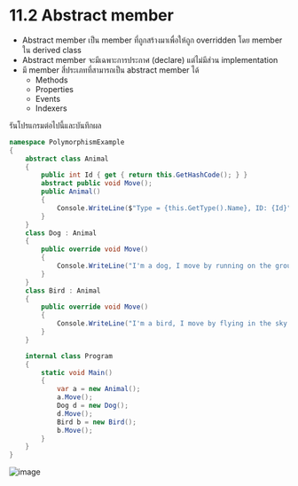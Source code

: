 # 11.2 Abstract member

- Abstract member เป็น member ที่ถูกสร้างมาเพื่อให้ถูก overridden โดย member ใน derived class
- Abstract member จะมีเฉพาะการประกาศ (declare) แต่ไม่มีส่วน implementation
- มี member สี่ประเภทที่สามารถเป็น abstract member ได้
  - Methods
  - Properties
  - Events
  - Indexers 

รันโปรแกรมต่อไปนี้และบันทึกผล

```cs
namespace PolymorphismExample
{
    abstract class Animal
    { 
        public int Id { get { return this.GetHashCode(); } }
        abstract public void Move();
        public Animal()
        {
            Console.WriteLine($"Type = {this.GetType().Name}, ID: {Id}");
        }
    }
    class Dog : Animal 
    {
        public override void Move()
        {
            Console.WriteLine("I'm a dog, I move by running on the ground.");
        }
    }
    class Bird : Animal
    {
        public override void Move()
        {
            Console.WriteLine("I'm a bird, I move by flying in the sky.");
        }
    }

    internal class Program
    {
        static void Main()
        {
            var a = new Animal();
            a.Move();
            Dog d = new Dog();
            d.Move();
            Bird b = new Bird();
            b.Move();
        }
    }
}
```
![image](https://github.com/PiyatidaPh/Week-11/assets/115066285/5d3aa7d7-1a4d-4cb1-8296-dc6efbd1daa6)




